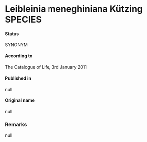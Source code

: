 # Leibleinia meneghiniana Kützing SPECIES

#### Status
SYNONYM

#### According to
The Catalogue of Life, 3rd January 2011

#### Published in
null

#### Original name
null

### Remarks
null